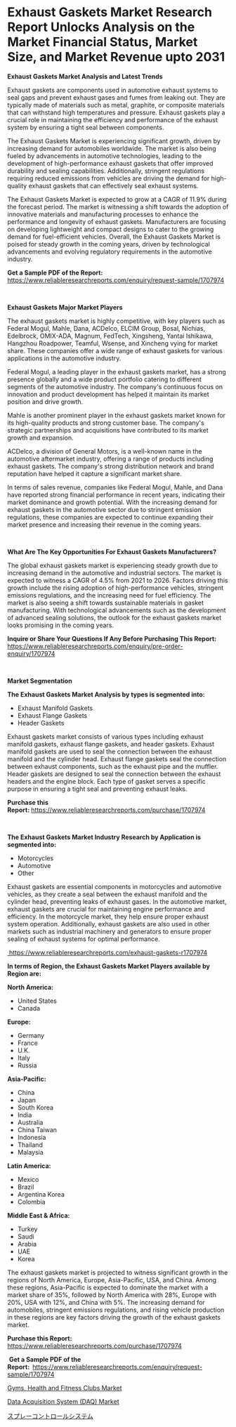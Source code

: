 <p><h1>Exhaust Gaskets Market Research Report Unlocks Analysis on the Market Financial Status, Market Size, and Market Revenue upto 2031</h1></p><p><strong>Exhaust Gaskets Market Analysis and Latest Trends</strong></p>
<p><p>Exhaust gaskets are components used in automotive exhaust systems to seal gaps and prevent exhaust gases and fumes from leaking out. They are typically made of materials such as metal, graphite, or composite materials that can withstand high temperatures and pressure. Exhaust gaskets play a crucial role in maintaining the efficiency and performance of the exhaust system by ensuring a tight seal between components.</p><p>The Exhaust Gaskets Market is experiencing significant growth, driven by increasing demand for automobiles worldwide. The market is also being fueled by advancements in automotive technologies, leading to the development of high-performance exhaust gaskets that offer improved durability and sealing capabilities. Additionally, stringent regulations requiring reduced emissions from vehicles are driving the demand for high-quality exhaust gaskets that can effectively seal exhaust systems.</p><p>The Exhaust Gaskets Market is expected to grow at a CAGR of 11.9% during the forecast period. The market is witnessing a shift towards the adoption of innovative materials and manufacturing processes to enhance the performance and longevity of exhaust gaskets. Manufacturers are focusing on developing lightweight and compact designs to cater to the growing demand for fuel-efficient vehicles. Overall, the Exhaust Gaskets Market is poised for steady growth in the coming years, driven by technological advancements and evolving regulatory requirements in the automotive industry.</p></p>
<p><strong>Get a Sample PDF of the Report:&nbsp;</strong> <a href="https://www.reliableresearchreports.com/enquiry/request-sample/1707974">https://www.reliableresearchreports.com/enquiry/request-sample/1707974</a></p>
<p>&nbsp;</p>
<p><strong>Exhaust Gaskets Major Market Players</strong></p>
<p><p>The exhaust gaskets market is highly competitive, with key players such as Federal Mogul, Mahle, Dana, ACDelco, ELCIM Group, Bosal, Nichias, Edelbrock, OMIX-ADA, Magnum, FedTech, Xingsheng, Yantai Ishikawa, Hangzhou Roadpower, Teamful, Wsense, and Xincheng vying for market share. These companies offer a wide range of exhaust gaskets for various applications in the automotive industry.</p><p>Federal Mogul, a leading player in the exhaust gaskets market, has a strong presence globally and a wide product portfolio catering to different segments of the automotive industry. The company's continuous focus on innovation and product development has helped it maintain its market position and drive growth.</p><p>Mahle is another prominent player in the exhaust gaskets market known for its high-quality products and strong customer base. The company's strategic partnerships and acquisitions have contributed to its market growth and expansion.</p><p>ACDelco, a division of General Motors, is a well-known name in the automotive aftermarket industry, offering a range of products including exhaust gaskets. The company's strong distribution network and brand reputation have helped it capture a significant market share.</p><p>In terms of sales revenue, companies like Federal Mogul, Mahle, and Dana have reported strong financial performance in recent years, indicating their market dominance and growth potential. With the increasing demand for exhaust gaskets in the automotive sector due to stringent emission regulations, these companies are expected to continue expanding their market presence and increasing their revenue in the coming years.</p></p>
<p>&nbsp;</p>
<p><strong>What Are The Key Opportunities For Exhaust Gaskets Manufacturers?</strong></p>
<p><p>The global exhaust gaskets market is experiencing steady growth due to increasing demand in the automotive and industrial sectors. The market is expected to witness a CAGR of 4.5% from 2021 to 2026. Factors driving this growth include the rising adoption of high-performance vehicles, stringent emissions regulations, and the increasing need for fuel efficiency. The market is also seeing a shift towards sustainable materials in gasket manufacturing. With technological advancements such as the development of advanced sealing solutions, the outlook for the exhaust gaskets market looks promising in the coming years.</p></p>
<p><strong>Inquire or Share Your Questions If Any Before Purchasing This Report:</strong> <a href="https://www.reliableresearchreports.com/enquiry/pre-order-enquiry/1707974">https://www.reliableresearchreports.com/enquiry/pre-order-enquiry/1707974</a></p>
<p>&nbsp;</p>
<p><strong>Market Segmentation</strong></p>
<p><strong>The Exhaust Gaskets Market Analysis by types is segmented into:</strong></p>
<p><ul><li>Exhaust Manifold Gaskets</li><li>Exhaust Flange Gaskets</li><li>Header Gaskets</li></ul></p>
<p><p>Exhaust gaskets market consists of various types including exhaust manifold gaskets, exhaust flange gaskets, and header gaskets. Exhaust manifold gaskets are used to seal the connection between the exhaust manifold and the cylinder head. Exhaust flange gaskets seal the connection between exhaust components, such as the exhaust pipe and the muffler. Header gaskets are designed to seal the connection between the exhaust headers and the engine block. Each type of gasket serves a specific purpose in ensuring a tight seal and preventing exhaust leaks.</p></p>
<p><strong>Purchase this Report:&nbsp;</strong><a href="https://www.reliableresearchreports.com/purchase/1707974">https://www.reliableresearchreports.com/purchase/1707974</a></p>
<p>&nbsp;</p>
<p><strong>The Exhaust Gaskets Market Industry Research by Application is segmented into:</strong></p>
<p><ul><li>Motorcycles</li><li>Automotive</li><li>Other</li></ul></p>
<p><p>Exhaust gaskets are essential components in motorcycles and automotive vehicles, as they create a seal between the exhaust manifold and the cylinder head, preventing leaks of exhaust gases. In the automotive market, exhaust gaskets are crucial for maintaining engine performance and efficiency. In the motorcycle market, they help ensure proper exhaust system operation. Additionally, exhaust gaskets are also used in other markets such as industrial machinery and generators to ensure proper sealing of exhaust systems for optimal performance.</p></p>
<p><a href="https://www.reliableresearchreports.com/exhaust-gaskets-r1707974">&nbsp;https://www.reliableresearchreports.com/exhaust-gaskets-r1707974</a></p>
<p><strong>In terms of Region, the Exhaust Gaskets Market Players available by Region are:</strong></p>
<p>
    <p> <strong> North America: </strong>
        <ul>
            <li>United States</li>
            <li>Canada</li>
        </ul>
        </p> 
    <p> <strong> Europe: </strong>
        <ul>
            <li>Germany</li>
            <li>France</li>
            <li>U.K.</li>
            <li>Italy</li>
            <li>Russia</li>
        </ul>
        </p> 
    <p> <strong> Asia-Pacific: </strong>
        <ul>
            <li>China</li>
            <li>Japan</li>
            <li>South Korea</li>
            <li>India</li>
            <li>Australia</li>
            <li>China Taiwan</li>
            <li>Indonesia</li>
            <li>Thailand</li>
            <li>Malaysia</li>
        </ul>
        </p> 
    <p> <strong> Latin America: </strong>
        <ul>
            <li>Mexico</li>
            <li>Brazil</li>
            <li>Argentina Korea</li>
            <li>Colombia</li>
        </ul>
        </p> 
    <p> <strong> Middle East & Africa: </strong>
        <ul>
            <li>Turkey</li>
            <li>Saudi</li>
            <li>Arabia</li>
            <li>UAE</li>
            <li>Korea</li>
        </ul>
    </p>
    </p>
<p><p>The exhaust gaskets market is projected to witness significant growth in the regions of North America, Europe, Asia-Pacific, USA, and China. Among these regions, Asia-Pacific is expected to dominate the market with a market share of 35%, followed by North America with 28%, Europe with 20%, USA with 12%, and China with 5%. The increasing demand for automobiles, stringent emissions regulations, and rising vehicle production in these regions are key factors driving the growth of the exhaust gaskets market.</p></p>
<p><strong>Purchase this Report: </strong><a href="https://www.reliableresearchreports.com/purchase/1707974">https://www.reliableresearchreports.com/purchase/1707974</a></p>
<p>&nbsp;<strong>Get a Sample PDF of the Report:&nbsp;&nbsp;</strong><a href="https://www.reliableresearchreports.com/enquiry/request-sample/1707974">https://www.reliableresearchreports.com/enquiry/request-sample/1707974</a></p>
<p><strong></strong></p>
<p><p><a href="https://github.com/nafisalvee228/Market-Research-Report-List-1/blob/main/gyms-health-and-fitness-clubs-market.md">Gyms, Health and Fitness Clubs Market</a></p><p><a href="https://github.com/ashepherd82/Market-Research-Report-List-5/blob/main/data-acquisition-system-daq-market.md">Data Acquisition System (DAQ) Market</a></p><p><a href="https://github.com/sghwr779811674/Market-Research-Report-List-3/blob/main/9902879112284.md">スプレーコントロールシステム</a></p></p>
